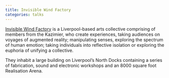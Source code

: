 ```yaml
---
title: Invisible Wind Factory
categories: talks
---
```

[Invisible Wind Factory](http://www.invisiblewindfactory.com/) is a Liverpool-based arts collective comprising of members from the Kazimier, who create experiences, taking audiences on voyages of augmented reality; manipulating senses, exploring the spectrum of human emotion; taking individuals into reflective isolation or exploring the euphoria of unifying a collective.

They inhabit a large building on Liverpool’s North Docks containing a series of fabrication, sound and electronic workshops and an 8000 square foot Realisation Arena.
